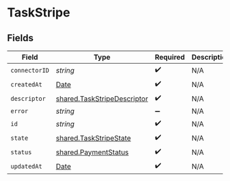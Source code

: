 # TaskStripe


## Fields

| Field                                                                                         | Type                                                                                          | Required                                                                                      | Description                                                                                   |
| --------------------------------------------------------------------------------------------- | --------------------------------------------------------------------------------------------- | --------------------------------------------------------------------------------------------- | --------------------------------------------------------------------------------------------- |
| `connectorID`                                                                                 | *string*                                                                                      | :heavy_check_mark:                                                                            | N/A                                                                                           |
| `createdAt`                                                                                   | [Date](https://developer.mozilla.org/en-US/docs/Web/JavaScript/Reference/Global_Objects/Date) | :heavy_check_mark:                                                                            | N/A                                                                                           |
| `descriptor`                                                                                  | [shared.TaskStripeDescriptor](../../../sdk/models/shared/taskstripedescriptor.md)             | :heavy_check_mark:                                                                            | N/A                                                                                           |
| `error`                                                                                       | *string*                                                                                      | :heavy_minus_sign:                                                                            | N/A                                                                                           |
| `id`                                                                                          | *string*                                                                                      | :heavy_check_mark:                                                                            | N/A                                                                                           |
| `state`                                                                                       | [shared.TaskStripeState](../../../sdk/models/shared/taskstripestate.md)                       | :heavy_check_mark:                                                                            | N/A                                                                                           |
| `status`                                                                                      | [shared.PaymentStatus](../../../sdk/models/shared/paymentstatus.md)                           | :heavy_check_mark:                                                                            | N/A                                                                                           |
| `updatedAt`                                                                                   | [Date](https://developer.mozilla.org/en-US/docs/Web/JavaScript/Reference/Global_Objects/Date) | :heavy_check_mark:                                                                            | N/A                                                                                           |